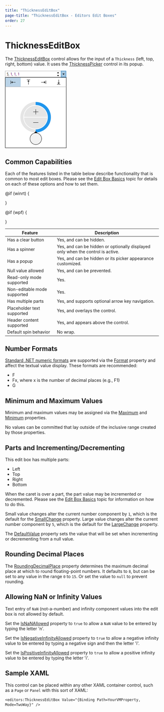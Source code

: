 ```yaml
---
title: "ThicknessEditBox"
page-title: "ThicknessEditBox - Editors Edit Boxes"
order: 27
---
```

# ThicknessEditBox

The [ThicknessEditBox](xref:@ActiproUIRoot.Controls.Editors.ThicknessEditBox) control allows for the input of a `Thickness` (left, top, right, bottom) value.  It uses the [ThicknessPicker](../pickers/thicknesspicker.md) control in its popup.

![Screenshot](../images/thicknesseditbox-opened.png)

## Common Capabilities

Each of the features listed in the table below describe functionality that is common to most edit boxes.  Please see the [Edit Box Basics](parteditboxbase.md) topic for details on each of these options and how to set them.

<table>
<thead>

<tr>
<th>Feature</th>
<th>Description</th>
</tr>

</thead>
<tbody>

@if (winrt) {
<tr>
<td>Has a clear button</td>
<td>Yes, and can be hidden.</td>
</tr>
}

@if (wpf) {
<tr>
<td>Has a spinner</td>
<td>Yes, and can be hidden or optionally displayed only when the control is active.</td>
</tr>
}

<tr>
<td>Has a popup</td>
<td>Yes, and can be hidden or its picker appearance customized.</td>
</tr>

<tr>
<td>Null value allowed</td>
<td>Yes, and can be prevented.</td>
</tr>

<tr>
<td>Read-only mode supported</td>
<td>Yes.</td>
</tr>

<tr>
<td>Non-editable mode supported</td>
<td>Yes.</td>
</tr>

<tr>
<td>Has multiple parts</td>
<td>Yes, and supports optional arrow key navigation.</td>
</tr>

<tr>
<td>Placeholder text supported</td>
<td>Yes, and overlays the control.</td>
</tr>

<tr>
<td>Header content supported</td>
<td>Yes, and appears above the control.</td>
</tr>

<tr>
<td>Default spin behavior</td>
<td>No wrap.</td>
</tr>

</tbody>
</table>

## Number Formats

[Standard .NET numeric formats](https://docs.microsoft.com/en-us/dotnet/standard/base-types/standard-numeric-format-strings) are supported via the [Format](xref:@ActiproUIRoot.Controls.Editors.ThicknessEditBox.Format) property and affect the textual value display.  These formats are recommended:

- F
- Fx, where x is the number of decimal places (e.g., F1)
- G

## Minimum and Maximum Values

Minimum and maximum values may be assigned via the [Maximum](xref:@ActiproUIRoot.Controls.Editors.ThicknessEditBox.Maximum) and [Minimum](xref:@ActiproUIRoot.Controls.Editors.ThicknessEditBox.Minimum) properties.

No values can be committed that lay outside of the inclusive range created by those properties.

## Parts and Incrementing/Decrementing

This edit box has multiple parts:

- Left
- Top
- Right
- Bottom

When the caret is over a part, the part value may be incremented or decremented.  Please see the [Edit Box Basics](parteditboxbase.md) topic for information on how to do this.

Small value changes alter the current number component by `1`, which is the default for the [SmallChange](xref:@ActiproUIRoot.Controls.Editors.ThicknessEditBox.SmallChange) property.  Large value changes alter the current number component by `5`, which is the default for the [LargeChange](xref:@ActiproUIRoot.Controls.Editors.ThicknessEditBox.LargeChange) property.

The [DefaultValue](xref:@ActiproUIRoot.Controls.Editors.ThicknessEditBox.DefaultValue) property sets the value that will be set when incrementing or decrementing from a null value.

## Rounding Decimal Places

The [RoundingDecimalPlace](xref:@ActiproUIRoot.Controls.Editors.ThicknessEditBox.RoundingDecimalPlace) property determines the maximum decimal place at which to round floating-point numbers.  It defaults to `8`, but can be set to any value in the range `0` to `15`.  Or set the value to `null` to prevent rounding.

## Allowing NaN or Infinity Values

Text entry of `NaN` (not-a-number) and infinity component values into the edit box is not allowed by default.

Set the [IsNaNAllowed](xref:@ActiproUIRoot.Controls.Editors.ThicknessEditBox.IsNaNAllowed) property to `true` to allow a `NaN` value to be entered by typing the letter 'n'.

Set the [IsNegativeInfinityAllowed](xref:@ActiproUIRoot.Controls.Editors.ThicknessEditBox.IsNegativeInfinityAllowed) property to `true` to allow a negative infinity value to be entered by typing a negative sign and then the letter 'i'.

Set the [IsPositiveInfinityAllowed](xref:@ActiproUIRoot.Controls.Editors.ThicknessEditBox.IsPositiveInfinityAllowed) property to `true` to allow a positive infinity value to be entered by typing the letter 'i'.

## Sample XAML

This control can be placed within any other XAML container control, such as a `Page` or `Panel` with this sort of XAML:

```xaml
<editors:ThicknessEditBox Value="{Binding Path=YourVMProperty, Mode=TwoWay}" />
```
